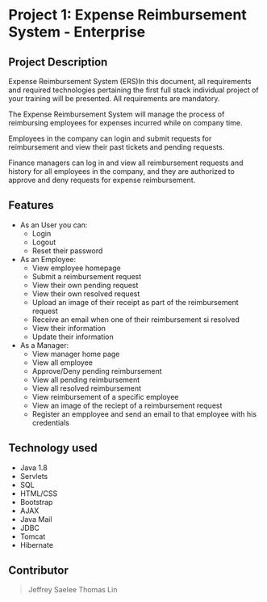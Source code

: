 ﻿# Project 1: Expense Reimbursement System - Enterprise
 
 ## Project Description
 Expense Reimbursement System (ERS)In this document, all requirements and required
    technologies pertaining the first full stack individual project of your
    training will be presented. All requirements are mandatory.

The Expense Reimbursement System will manage the process of reimbursing employees
    for expenses incurred while on company time.

Employees in the company can login and submit requests for reimbursement and
    view their past tickets and pending requests.

Finance managers can log in and view all reimbursement requests and history for
    all employees in the company, and they are authorized to approve and deny requests for expense
    reimbursement.


## Features
- As an User you can:
  - Login
  - Logout
  - Reset their password
- As an Employee:
  - View employee homepage
  - Submit a reimbursement request
  - View their own pending request
  - View their own resolved request
  - Upload an image of their receipt as part of the reimbursement request
  - Receive an email when one of their reimbursement si resolved
  - View their information
  - Update their information
- As a Manager:
  - View manager home page
  - View all employee
  - Approve/Deny pending reimbursement
  - View all pending reimbursement
  - View all resolved reimbursement
  - View reimbursement of a specific employee
  - View an image of the reciept of a reimbursement request
  - Register an empployee and send an email to that employee with his credentials

## Technology used
 - Java 1.8
 - Servlets
 - SQL
 - HTML/CSS
 - Bootstrap
 - AJAX
 - Java Mail
 - JDBC
 - Tomcat
 - Hibernate

## Contributor
>Jeffrey Saelee
>Thomas Lin
